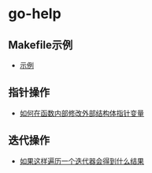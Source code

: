 # go-help

## Makefile示例
 - [示例](makefile-example/README.md)

## 指针操作
- [如何在函数内部修改外部结构体指针变量](pointer/function-param/README.md)

## 迭代操作
- [如果这样遍历一个迭代器会得到什么结果](iteration/interator/README.md)